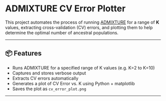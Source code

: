 # ADMIXTURE CV Error Plotter

This project automates the process of running [ADMIXTURE](http://dalexander.github.io/admixture/) for a range of **K** values, extracting cross-validation (CV) errors, and plotting them to help determine the optimal number of ancestral populations.

---

## 📦 Features

- Runs ADMIXTURE for a specified range of K values (e.g. K=2 to K=10)
- Captures and stores verbose output
- Extracts CV errors automatically
- Generates a plot of CV Error vs. K using Python + matplotlib
- Saves the plot as `cv_error_plot.png`

---
